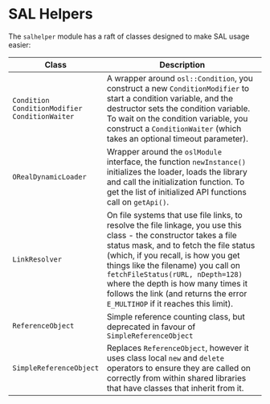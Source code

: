 # SAL Helpers

The `salhelper` module has a raft of classes designed to make SAL usage easier:

| Class                   | Description                                       |
| ----------------------- | ------------------------------------------------- |
| `Condition`<br/> `ConditionModifier`<br/> `ConditionWaiter` | A wrapper around `osl::Condition`, you construct a new `ConditionModifier` to start a condition variable, and the destructor sets the condition variable. To wait on the condition variable, you construct a `ConditionWaiter` (which takes an optional timeout parameter). |
| `ORealDynamicLoader`    | Wrapper around the `oslModule` interface, the function `newInstance()` initializes the loader, loads the library and call the initialization function. To get the list of initialized API functions call on `getApi()`. |
| `LinkResolver`          | On file systems that use file links, to resolve the file linkage, you use this class - the constructor takes a file status mask, and to fetch the file status (which, if you recall, is how you get things like the filename) you call on `fetchFileStatus(rURL, nDepth=128)` where the depth is how many times it follows the link (and returns the error `E_MULTIHOP` if it reaches this limit). |
| `ReferenceObject`       | Simple reference counting class, but deprecated in favour of `SimpleReferenceObject` |
| `SimpleReferenceObject` | Replaces `ReferenceObject`, however it uses class local `new` and `delete` operators to ensure they are called on correctly from within shared libraries that have classes that inherit from it. |
